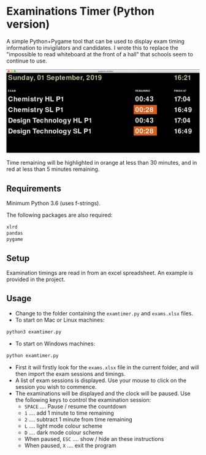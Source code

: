 # Examinations Timer (Python version)

A simple Python+Pygame tool that can be used to display exam timing information to invigilators and candidates. I wrote this to replace the "impossible to read whiteboard at the front of a hall" that schools seem to continue to use.

![](img/screenshot.png)

Time remaining will be highlighted in orange at less than 30 minutes, and in red at less than 5 minutes remaining.

## Requirements

Minimum Python 3.6 (uses f-strings). 

The following packages are also required:

```
xlrd
pandas
pygame
```

## Setup

Examination timings are read in from an excel spreadsheet. An example is provided in the project.

## Usage

* Change to the folder containing the `examtimer.py` and `exams.xlsx` files.
* To start on Mac or Linux machines:

```bash
python3 examtimer.py
```

* To start on Windows machines:

```cmd
python examtimer.py
```

* First it will firstly look for the `exams.xlsx` file in the current folder, and will then import the exam sessions and timings.
* A list of exam sessions is displayed. Use your mouse to click on the session you wish to commence.
* The examinations will be displayed and the clock will be paused. Use the following keys to control the examination session:
    * `SPACE` .... Pause / resume the countdown
    * `1` .... add 1 minute to time remaining
    * `2` .... subtract 1 minute from time remaining
    * `L` .... light mode colour scheme
    * `D` .... dark mode colour scheme
    * When paused, `ESC` .... show / hide an these instructions
    * When paused, `X` .... exit the program
